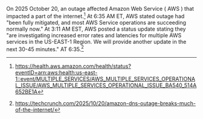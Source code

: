 
On 2025 October 20, an outage affected Amazon Web Service ( AWS ) that impacted a part of the internet.[^1] At 6:35 AM ET, AWS stated outage had "been fully mitigated, and most AWS Service operations are succeeding normally now." At 3:11 AM EST, AWS posted a status update stating they "are investigating increased error rates and latencies for multiple AWS services in the US-EAST-1 Region. We will provide another update in the next 30-45 minutes." AT 6:35.[^2]

[^1]: https://health.aws.amazon.com/health/status?eventID=arn:aws:health:us-east-1::event/MULTIPLE_SERVICES/AWS_MULTIPLE_SERVICES_OPERATIONAL_ISSUE/AWS_MULTIPLE_SERVICES_OPERATIONAL_ISSUE_BA540_514A652BE1A
[^2]: https://techcrunch.com/2025/10/20/amazon-dns-outage-breaks-much-of-the-internet/

